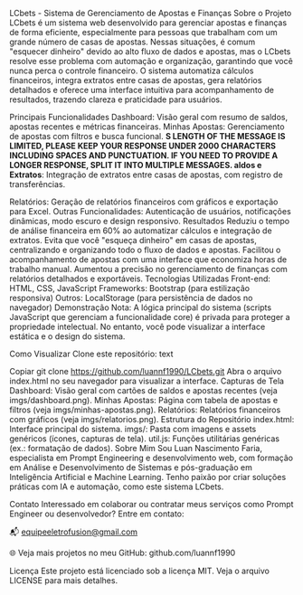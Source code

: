 LCbets - Sistema de Gerenciamento de Apostas e Finanças
Sobre o Projeto
LCbets é um sistema web desenvolvido para gerenciar apostas e finanças de forma eficiente, especialmente para pessoas que trabalham com um grande número de casas de apostas. Nessas situações, é comum "esquecer dinheiro" devido ao alto fluxo de dados e apostas, mas o LCbets resolve esse problema com automação e organização, garantindo que você nunca perca o controle financeiro. O sistema automatiza cálculos financeiros, integra extratos entre casas de apostas, gera relatórios detalhados e oferece uma interface intuitiva para acompanhamento de resultados, trazendo clareza e praticidade para usuários.

Principais Funcionalidades
Dashboard: Visão geral com resumo de saldos, apostas recentes e métricas financeiras.
Minhas Apostas: Gerenciamento de apostas com filtros e busca funcional.
**S LENGTH OF THE MESSAGE IS LIMITED, PLEASE KEEP YOUR RESPONSE UNDER 2000 CHARACTERS INCLUDING SPACES AND PUNCTUATION. IF YOU NEED TO PROVIDE A LONGER RESPONSE, SPLIT IT INTO MULTIPLE MESSAGES.
aldos e Extratos**: Integração de extratos entre casas de apostas, com registro de transferências.

Relatórios: Geração de relatórios financeiros com gráficos e exportação para Excel.
Outras Funcionalidades: Autenticação de usuários, notificações dinâmicas, modo escuro e design responsivo.
Resultados
Reduziu o tempo de análise financeira em 60% ao automatizar cálculos e integração de extratos.
Evita que você "esqueça dinheiro" em casas de apostas, centralizando e organizando todo o fluxo de dados e apostas.
Facilitou o acompanhamento de apostas com uma interface que economiza horas de trabalho manual.
Aumentou a precisão no gerenciamento de finanças com relatórios detalhados e exportáveis.
Tecnologias Utilizadas
Front-end: HTML, CSS, JavaScript
Frameworks: Bootstrap (para estilização responsiva)
Outros: LocalStorage (para persistência de dados no navegador)
Demonstração
Nota: A lógica principal do sistema (scripts JavaScript que gerenciam a funcionalidade core) é privada para proteger a propriedade intelectual. No entanto, você pode visualizar a interface estática e o design do sistema.

Como Visualizar
Clone este repositório:
text

Copiar
git clone https://github.com/luannf1990/LCbets.git
Abra o arquivo index.html no seu navegador para visualizar a interface.
Capturas de Tela
Dashboard: Visão geral com cartões de saldos e apostas recentes (veja imgs/dashboard.png).
Minhas Apostas: Página com tabela de apostas e filtros (veja imgs/minhas-apostas.png).
Relatórios: Relatórios financeiros com gráficos (veja imgs/relatorios.png).
Estrutura do Repositório
index.html: Interface principal do sistema.
imgs/: Pasta com imagens e assets genéricos (ícones, capturas de tela).
util.js: Funções utilitárias genéricas (ex.: formatação de dados).
Sobre Mim
Sou Luan Nascimento Faria, especialista em Prompt Engineering e desenvolvimento web, com formação em Análise e Desenvolvimento de Sistemas e pós-graduação em Inteligência Artificial e Machine Learning. Tenho paixão por criar soluções práticas com IA e automação, como este sistema LCbets.

Contato
Interessado em colaborar ou contratar meus serviços como Prompt Engineer ou desenvolvedor? Entre em contato:

📬 equipeeletrofusion@gmail.com

🌐 Veja mais projetos no meu GitHub: github.com/luannf1990

Licença
Este projeto está licenciado sob a licença MIT. Veja o arquivo LICENSE para mais detalhes.

